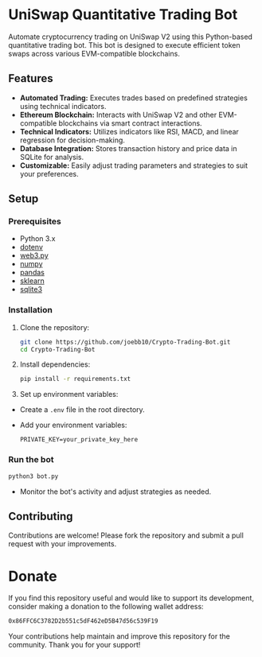 # UniSwap Quantitative Trading Bot

Automate cryptocurrency trading on UniSwap V2 using this Python-based quantitative trading bot. This bot is designed to execute efficient token swaps across various EVM-compatible blockchains.

## Features

- **Automated Trading:** Executes trades based on predefined strategies using technical indicators.
- **Ethereum Blockchain:** Interacts with UniSwap V2 and other EVM-compatible blockchains via smart contract interactions.
- **Technical Indicators:** Utilizes indicators like RSI, MACD, and linear regression for decision-making.
- **Database Integration:** Stores transaction history and price data in SQLite for analysis.
- **Customizable:** Easily adjust trading parameters and strategies to suit your preferences.

## Setup

### Prerequisites

- Python 3.x
- [dotenv](https://pypi.org/project/python-dotenv/)
- [web3.py](https://web3py.readthedocs.io/en/stable/)
- [numpy](https://numpy.org/)
- [pandas](https://pandas.pydata.org/)
- [sklearn](https://scikit-learn.org/stable/)
- [sqlite3](https://docs.python.org/3/library/sqlite3.html)

### Installation

1. Clone the repository:
   ```bash
   git clone https://github.com/joebb10/Crypto-Trading-Bot.git
   cd Crypto-Trading-Bot
2. Install dependencies:
   ```bash
   pip install -r requirements.txt

3. Set up environment variables:

- Create a `.env` file in the root directory.

- Add your environment variables:

      PRIVATE_KEY=your_private_key_here

### Run the bot 
   ```bash
   python3 bot.py
 ```
- Monitor the bot's activity and adjust strategies as needed.

## Contributing

Contributions are welcome! Please fork the repository and submit a pull request with your improvements.

# Donate

If you find this repository useful and would like to support its development, consider making a donation to the following wallet address:

```bash
0x86FFC6C3782D2b551c5dF462eD5B47d56c539F19
```

Your contributions help maintain and improve this repository for the community. Thank you for your support!

